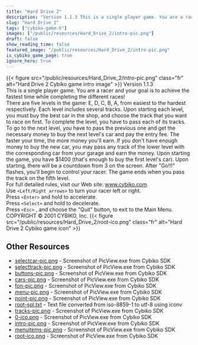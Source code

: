 ```yaml
---
title: "Hard Drive 2"
description: "Version 1.1.3 This is a single player game. You are a racer and your goal is to achieve the fastest time while completing the different races! There are five levels in the game: E, D, C, B, A, from easiest to the hardest respectively. Each level includes several tracks. Upon st..."
slug: "Hard_Drive_2"
tags: ["cybiko-game-h"]
images: ["/public/resources/Hard_Drive_2/intro-pic.png"]
draft: false
show_reading_time: false
featured_image: "/public/resources/Hard_Drive_2/intro-pic.png"
is_cybiko_game_page: true
ignore_hero: true
---
```

{{< figure src="/public/resources/Hard_Drive_2/intro-pic.png" class="fr" alt="Hard Drive 2 Cybiko game intro image" >}}
Version 1.1.3 \
This is a single player game. You are a racer and your goal is to achieve the fastest time while completing the different races! \
There are five levels in the game: E, D, C, B, A, from easiest to the hardest respectively. Each level includes several tracks. Upon starting each level, you must buy the best car in the shop, and choose the track that you want to race on first. To complete the level, you have to pass each of its tracks. To go to the next level, you have to pass the previous one and get the necessary money to buy the next level's car and pay the entry fee. The faster your time, the more money you'll earn. If you don't have enough money to buy the new car, you may pass any track of the lower level with the corresponding car from your garage and earn the money. Upon starting the game, you have $1400 (that's enough to buy the first level's car). Upon starting, there will be a countdown from 3 on the screen.  After "Go!!!" flashes, you'll begin to control your racer. The game ends when you pass the track on the fifth level. \
For full detailed rules, visit our Web site: www.cybiko.com. \
Use `<Left/Right arrows>`  to turn your racer left or right. \
Press `<Enter>`  and hold to accelerate. \
Press `<Select>`  and hold to decelerate. \
Press `<Esc>` , and choose the "Quit" button, to exit to the Main Menu. \
COPYRIGHT © 2001 CYBIKO, Inc. {{< figure src="/public/resources/Hard_Drive_2/root-ico.png" class="fr" alt="Hard Drive 2 Cybiko game icon" >}}

## Other Resources
* [selectcar-pic.png](/public/resources/Hard_Drive_2/selectcar-pic.png) - Screenshot of PicView.exe from Cybiko SDK
* [selecttrack-pic.png](/public/resources/Hard_Drive_2/selecttrack-pic.png) - Screenshot of PicView.exe from Cybiko SDK
* [buttons-pic.png](/public/resources/Hard_Drive_2/buttons-pic.png) - Screenshot of PicView.exe from Cybiko SDK
* [cars-pic.png](/public/resources/Hard_Drive_2/cars-pic.png) - Screenshot of PicView.exe from Cybiko SDK
* [fon-pic.png](/public/resources/Hard_Drive_2/fon-pic.png) - Screenshot of PicView.exe from Cybiko SDK
* [menu-pic.png](/public/resources/Hard_Drive_2/menu-pic.png) - Screenshot of PicView.exe from Cybiko SDK
* [point-pic.png](/public/resources/Hard_Drive_2/point-pic.png) - Screenshot of PicView.exe from Cybiko SDK
* [root-spl.txt](/public/resources/Hard_Drive_2/root-spl.txt) - Text file converted from iso-8859-1 to utf-8 using iconv
* [tracks-pic.png](/public/resources/Hard_Drive_2/tracks-pic.png) - Screenshot of PicView.exe from Cybiko SDK
* [0-ico.png](/public/resources/Hard_Drive_2/0-ico.png) - Screenshot of PicView.exe from Cybiko SDK
* [intro-pic.png](/public/resources/Hard_Drive_2/intro-pic.png) - Screenshot of PicView.exe from Cybiko SDK
* [menuitems-pic.png](/public/resources/Hard_Drive_2/menuitems-pic.png) - Screenshot of PicView.exe from Cybiko SDK
* [root-ico.png](/public/resources/Hard_Drive_2/root-ico.png) - Screenshot of PicView.exe from Cybiko SDK
